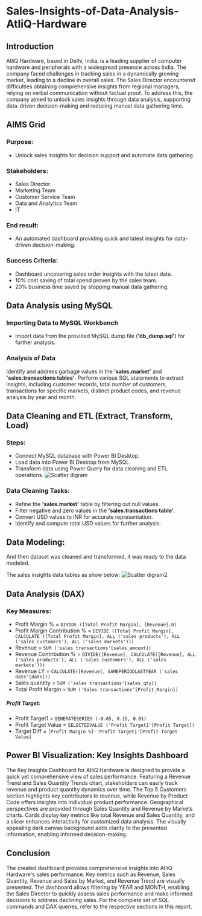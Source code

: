 # Sales-Insights-of-Data-Analysis-AtliQ-Hardware
## Introduction
AtliQ Hardware, based in Delhi, India, is a leading supplier of computer hardware and peripherals with a widespread presence across India. The company faced challenges in tracking sales in a dynamically growing market, leading to a decline in overall sales. The Sales Director encountered difficulties obtaining comprehensive insights from regional managers, relying on verbal communication without factual proof. To address this, the company aimed to unlock sales insights through data analysis, supporting data-driven decision-making and reducing manual data gathering time.

## AIMS Grid
### Purpose:
*   Unlock sales insights for decision support and automate data gathering.
### Stakeholders:
*   Sales Director
*   Marketing Team
*   Customer Service Team
*   Data and Analytics Team
*   IT
### End result:
*   An automated dashboard providing quick and latest insights for data-driven decision-making.
### Success Criteria:
*   Dashboard uncovering sales order insights with the latest data.
*   10% cost saving of total spend proven by the sales team.
*   20% business time saved by stopping manual data gathering.
  ## Data Analysis using MySQL
### Importing Data to MySQL Workbench
*   Import data from the provided MySQL dump file (**'db_dump.sql'**) for further analysis.
### Analysis of Data
Identify and address garbage values in the **'sales.market'** and **'sales.transactions tables'**.
Perform various SQL statements to extract insights, including customer records, total number of customers, transactions for specific markets, distinct product codes, and revenue analysis by year and month.
## Data Cleaning and ETL (Extract, Transform, Load)
### Steps:
*   Connect MySQL database with Power BI Desktop.
*   Load data into Power BI Desktop from MySQL.
*   Transform data using Power Query for data cleaning and ETL operations.
  ![Scatter digram](https://github.com/RatnaSingh007/Sales-Insights-of-Data-Analysis-AtliQ-Hardware/assets/146417100/bef6bb09-4abe-445a-9d97-53e34e2b869c)

### Data Cleaning Tasks:
*   Refine the **'sales.market'** table by filtering out null values.
*   Filter negative and zero values in the **'sales.transactions table'**.
*   Convert USD values to INR for accurate representation.
*   Identify and compute total USD values for further analysis.
## Data Modeling:
And then dataset was cleaned and transformed, it was ready to the data modeled.

The sales insights data tables as show below:
![Scatter digram2](https://github.com/RatnaSingh007/Sales-Insights-of-Data-Analysis-AtliQ-Hardware/assets/146417100/64ae199a-4fc4-4ef8-af01-14ce29ce425d)

  
## Data Analysis (DAX)
### Key Measures:

*   Profit Margin % = ``` DIVIDE ([Total Profit Margin], [Revenue],0) ```
*   Profit Margin Contribution % = ``` DIVIDE ([Total Profit Margin], CALCULATE ([Total Profit Margin], ALL ('sales products'), ALL ('sales customers'), ALL ('sales markets'))) ```
*   Revenue = ``` SUM ('sales transactions'[sales_amount]) ```
*   Revenue Contribution % =  ``` DIVIDE([Revenue], CALCULATE([Revenue], ALL ('sales products'), ALL ('sales customers'), ALL ('sales markets'))) ```
*   Revenue LY = ``` CALCULATE([Revenue], SAMEPERIODLASTYEAR ('sales date'[date])) ```
*   Sales quantity = ``` SUM ('sales transactions'[sales_qty]) ```
*   Total Profit Margin = ``` SUM ('Sales transactions'[Profit_Margin]) ```
##### Profit Target:
*   Profit Target1 = ``` GENERATESERIES (-0.05, 0.15, 0.01) ```
*   Profit Target Value = ``` SELECTEDVALUE ('Profit Target1'[Profit Target]) ```
*   Target Diff = ``` [Profit Margin %]-'Profit Target1'[Profit Target Value] ```

## Power BI Visualization: Key Insights Dashboard

The Key Insights Dashboard for AtliQ Hardware is designed to provide a quick yet comprehensive view of sales performance. Featuring a Revenue Trend and Sales Quantity Trends chart, stakeholders can easily track revenue and product quantity dynamics over time. The Top 5 Customers section highlights key contributors to revenue, while Revenue by Product Code offers insights into individual product performance. Geographical perspectives are provided through Sales Quantity and Revenue by Markets charts. Cards display key metrics like total Revenue and Sales Quantity, and a slicer enhances interactivity for customized data analysis. The visually appealing dark canvas background adds clarity to the presented information, enabling informed decision-making.

## Conclusion
The created dashboard provides comprehensive insights into AtliQ Hardware's sales performance. Key metrics such as Revenue, Sales Quantity, Revenue and Sales by Market, and Revenue Trend are visually presented. The dashboard allows filtering by YEAR and MONTH, enabling the Sales Director to quickly assess sales performance and make informed decisions to address declining sales.
For the complete set of SQL commands and DAX queries, refer to the respective sections in this report.








